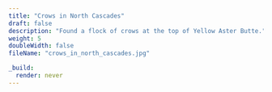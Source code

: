 ```yaml
---
title: "Crows in North Cascades"
draft: false
description: "Found a flock of crows at the top of Yellow Aster Butte."
weight: 5
doubleWidth: false
fileName: "crows_in_north_cascades.jpg"

_build:
  render: never
---
```

